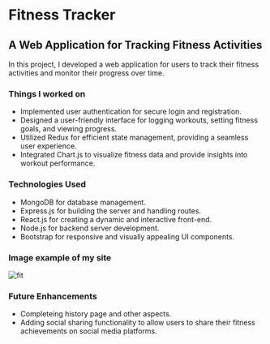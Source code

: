 # Fitness Tracker

## A Web Application for Tracking Fitness Activities

In this project, I developed a web application for users to track their fitness activities and monitor their progress over time.

### Things I worked on
- Implemented user authentication for secure login and registration.
- Designed a user-friendly interface for logging workouts, setting fitness goals, and viewing progress.
- Utilized Redux for efficient state management, providing a seamless user experience.
- Integrated Chart.js to visualize fitness data and provide insights into workout performance.

### Technologies Used
- MongoDB for database management.
- Express.js for building the server and handling routes.
- React.js for creating a dynamic and interactive front-end.
- Node.js for backend server development.
- Bootstrap for responsive and visually appealing UI components.

### Image example of my site
![fit](https://github.com/DanialDevelops/Fitness-Tracker/assets/126214677/d31c4dc5-cca7-450a-b292-343ebf2a8223)

### Future Enhancements
- Completeing history page and other aspects.
- Adding social sharing functionality to allow users to share their fitness achievements on social media platforms.

